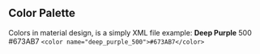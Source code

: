 ## Color Palette
Colors in material design, is a simply XML file
example:
**Deep Purple**
500 #673AB7
`<color name="deep_purple_500">#673AB7</color>`
